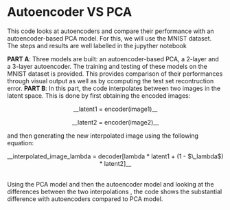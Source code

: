 # Autoencoder VS PCA 

This code looks at autoencoders and compare their performance with an autoencoder-based PCA model. For this, we will use the MNIST dataset. The steps and results are well labelled in the jupyther notebook

__PART A__: Three models are built: an autoencoder-based PCA, a 2-layer and a 3-layer autoencoder. The training and testing of these models on the MNIST dataset is provided. This provides comparison of their performances through visual output as well as by ccomputing the test set recontruction error. 
__PART B__: In this part, the code interpolates between two images in the latent space. This is done by first obtaining the encoded images:


<p align=center>
__latent1 = encoder(image1)__ 
</p>

<p align=center>
__latent2 = encoder(image2)__
</p>

and then generating the new interpolated image using the following equation:

<p align=center>
__interpolated_image_lambda = decoder[lambda * latent1 + (1 - $\_lambda$) * latent2]__
</p>
<br>
Using the PCA model and then the autoencoder model and looking at the differences between the two interpolations , the code shows the substantial difference with autoencoders compared to PCA model.

